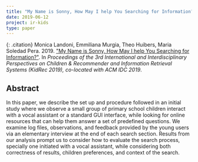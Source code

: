 ```yaml
---
title: "My Name is Sonny, How May I help You Searching for Information?"
date: 2019-06-12
project: ir-kids
type: paper
---
```


{: .citation}
Monica Landoni, Emmiliana Murgia, Theo Huibers, Maria Soledad Pera. 2019. ["My Name is Sonny, How May I help You Searching for Information?"](#). In <cite> Proceedings of the 3rd International and Interdisciplinary Perspectives on Children & Recommender and Information Retrieval Systems (KidRec 2019), co-located with ACM IDC 2019</cite>.


## Abstract

In this paper, we describe the set up and procedure followed in an initial study where we observe a small group of primary school children interact with a vocal assistant or a standard GUI interface, while looking for online resources that can help them answer a set of predefined questions. We examine log files, observations, and feedback provided by the young users via an elementary interview at the end of each search section. Results from our analysis prompt us to consider how to evaluate the search process, specially one initiated with a vocal assistant, while considering both correctness of results, children preferences, and context of the search.

